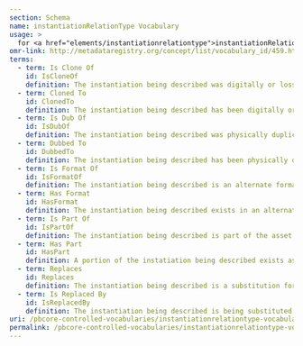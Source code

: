 ```yaml
---
section: Schema
name: instantiationRelationType Vocabulary
usage: >
  for <a href="elements/instantiationrelationtype">instantiationRelationType</a>
omr-link: http://metadataregistry.org/concept/list/vocabulary_id/459.html
terms:
  - term: Is Clone Of
    id: IsCloneOf
    definition: The instantiation being described was digitally or losslessly copied from another instantiation, which is being pointed to in this relation element.
  - term: Cloned To
    id: ClonedTo
    definition: The instantiation being described has been digitally or losslessly copied to another instantiation, which is being pointed to in this relation element.
  - term: Is Dub Of
    id: IsDubOf
    definition: The instantiation being described was physically duplicated from another instantiation, which is being pointed to in this relation element.
  - term: Dubbed To
    id: DubbedTo
    definition: The instantiation being described has been physically duplicated onto another instantiation, which is being pointed to in this relation element.
  - term: Is Format Of
    id: IsFormatOf
    definition: The instantiation being described is an alternate format of an original instantiation (for example, a digital file which was created from an analog video) which is being pointed to in this relation element.
  - term: Has Format
    id: HasFormat
    definition: The instantiation being described exists in an alternate format (for example, an analog video which also exists as a digital file) which is being pointed to in this relation element.
  - term: Is Part Of
    id: IsPartOf
    definition: The instantiation being described is part of the asset or instantiation being pointed to in this relation element (for example, a clip that has been taken from a longer piece.)
  - term: Has Part
    id: HasPart
    definition: A portion of the instatiation being described exists as an independent instantiation (for example, a clip) which is pointed to in this relation element.
  - term: Replaces
    id: Replaces
    definition: The instantiation being described is a substitution for the instantiation being pointed to in the relation element (for example, because the original instantiation has been deaccessioned.)
  - term: Is Replaced By
    id: IsReplacedBy
    definition: The instantiation being described is being substituted for by the instantiation being pointed to in the relation element (for example, because it has been deaccessioned.)
uri: /pbcore-controlled-vocabularies/instantiationrelationtype-vocabulary/
permalink: /pbcore-controlled-vocabularies/instantiationrelationtype-vocabulary/
---
```

